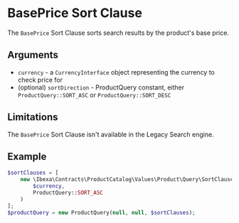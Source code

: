 # BasePrice Sort Clause

The `BasePrice` Sort Clause sorts search results by the product's base price.

## Arguments

- `currency` - a `CurrencyInterface` object representing the currency to check price for
- (optional) `sortDirection` - ProductQuery constant, either `ProductQuery::SORT_ASC` or `ProductQuery::SORT_DESC`

## Limitations

The `BasePrice` Sort Clause isn't available in the Legacy Search engine.

## Example

``` php
$sortClauses = [
    new \Ibexa\Contracts\ProductCatalog\Values\Product\Query\SortClause\BasePrice(
        $currency,
        ProductQuery::SORT_ASC
    )
];
$productQuery = new ProductQuery(null, null, $sortClauses);
```
